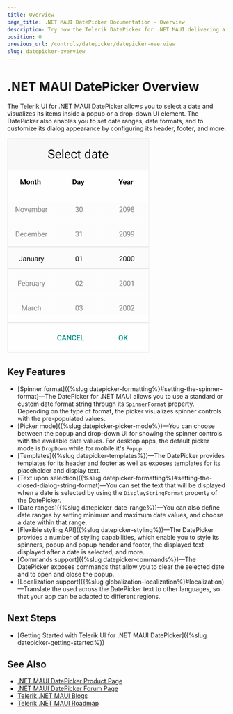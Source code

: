 ```yaml
---
title: Overview
page_title: .NET MAUI DatePicker Documentation - Overview
description: Try now the Telerik DatePicker for .NET MAUI delivering a set of options for selecting dates.
position: 0
previous_url: /controls/datepicker/datepicker-overview
slug: datepicker-overview
---
```


# .NET MAUI DatePicker Overview

The Telerik UI for .NET MAUI DatePicker allows you to select a date and visualizes its items inside a popup or a drop-down UI element. The DatePicker also enables you to set date ranges, date formats, and to customize its dialog appearance by configuring its header, footer, and more.  

![Telerik UI for .NET MAUI DatePicker overview](images/date_picker_overview.png)

## Key Features

* [Spinner format]({%slug datepicker-formatting%}#setting-the-spinner-format)&mdash;The DatePicker for .NET MAUI allows you to use a standard or custom date format string through its `SpinnerFormat` property. Depending on the type of format, the picker visualizes spinner controls with the pre-populated values.
* [Picker mode]({%slug datepicker-picker-mode%})&mdash;You can choose between the popup and drop-down UI for showing the spinner controls with the available date values. For desktop apps, the default picker mode is `DropDown` while for mobile it's `Popup`.
* [Templates]({%slug datepicker-templates%})&mdash;The DatePicker provides templates for its header and footer as well as exposes templates for its placeholder and display text.
* [Text upon selection]({%slug datepicker-formatting%}#setting-the-closed-dialog-string-format)&mdash;You can set the text that will be displayed when a date is selected by using the `DisplayStringFormat` property of the DatePicker.
* [Date ranges]({%slug datepicker-date-range%})&mdash;You can also define date ranges by setting minimum and maximum date values, and choose a date within that range.
* [Flexible styling API]({%slug datepicker-styling%})&mdash;The DatePicker provides a number of styling capabilities, which enable you to style its spinners, popup and popup header and footer, the displayed text displayed after a date is selected, and more.
* [Commands support]({%slug datepicker-commands%})&mdash;The DatePicker exposes commands that allow you to clear the selected date and to open and close the popup.
* [Localization support]({%slug globalization-localization%}#localization)&mdash;Translate the used across the DatePicker text to other languages, so that your app can be adapted to different regions.

## Next Steps

- [Getting Started with Telerik UI for .NET MAUI DatePicker]({%slug datepicker-getting-started%})

## See Also

- [.NET MAUI DatePicker Product Page](https://www.telerik.com/maui-ui/datepicker)
- [.NET MAUI DatePicker Forum Page](https://www.telerik.com/forums/maui?tagId=1853)
- [Telerik .NET MAUI Blogs](https://www.telerik.com/blogs/mobile-net-maui)
- [Telerik .NET MAUI Roadmap](https://www.telerik.com/support/whats-new/maui-ui/roadmap)
